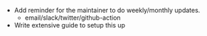 - Add reminder for the maintainer to do weekly/monthly updates.
  - email/slack/twitter/github-action
- Write extensive guide to setup this up
